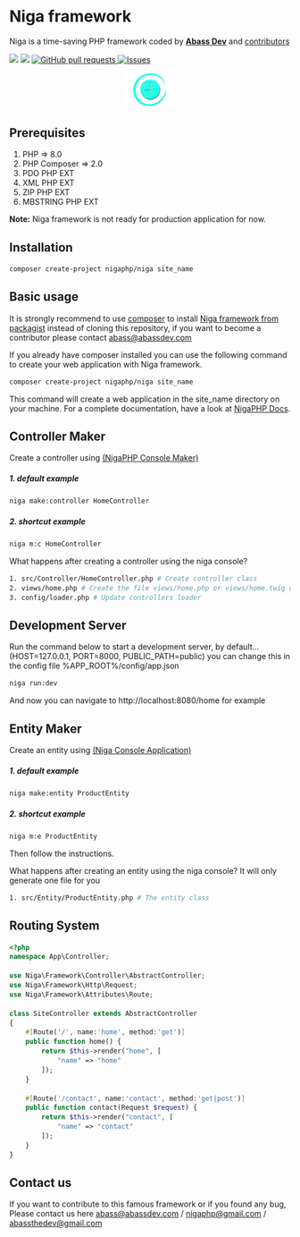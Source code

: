 # Niga framework

Niga is a time-saving PHP framework coded by [**Abass Dev**](https://github.com/abass-dev/) and [contributors](https://github.com/nigaphp/niga/graphs/contributors)

<a href="https://packagist.org/packages/nigaphp/niga" title="version"><img src="https://img.shields.io/packagist/v/nigaphp/niga.svg?style=flat-square" /></a>
<a href="https://github.com/nigaphp/niga/blob/master/LICENSE" title="license"><img src="https://img.shields.io/github/license/mashape/apistatus.svg?style=flat-square" /></a>
<a href="https://github.com/nigaphp/niga/pulls"><img alt="GitHub pull requests" src="https://img.shields.io/github/issues-pr/nigaphp/niga?color=0088ff" /> </a>
<a href="https://github.com/nigaphp/niga/issues"><img alt="Issues" src="https://img.shields.io/github/issues/nigaphp/niga?color=0088ff" /></a>

<div align="center">
<img width="100" src="https://github.com/nigaphp/niga/blob/2.x/public/images/niga.png" alt="Niga"></img>
</div>

## Prerequisites

1. PHP => 8.0
2. PHP Composer => 2.0
3. PDO PHP EXT
4. XML PHP EXT
5. ZIP PHP EXT
6. MBSTRING PHP EXT

**Note:** Niga framework is not ready for production application for now.

## Installation

```bash
composer create-project nigaphp/niga site_name
```

## Basic usage

It is strongly recommend to use [composer](https://getcomposer.org/) to install [Niga framework from packagist](https://packagist.org/packages/nigaphp/niga) instead of cloning this repository, if you want to become a contributor please contact abass@abassdev.com

If you already have composer installed you can use the following command to create your web application with Niga framework.

```bash
composer create-project nigaphp/niga site_name
```

This command will create a web application in the site_name directory on your machine. For a complete documentation, have a look at [NigaPHP Docs](https://abassdev.com/en/nigaphp/docs).

## Controller Maker

Create a controller using [(NigaPHP Console Maker)](https://github.com/nigaphp/console)

##### 1. default example

```bash
niga make:controller HomeController
```

##### 2. shortcut example

```bash
niga m:c HomeController
```

What happens after creating a controller using the niga console?

```bash
1. src/Controller/HomeController.php # Create controller class
2. views/home.php # Create the file views/home.php or views/home.twig depending on the chosen template engine twig|diyan, by default diyan is used !
3. config/loader.php # Update controllers loader
```

## Development Server

Run the command below to start a development server, by default... (HOST=127.0.0.1, PORT=8000, PUBLIC_PATH=public) you can change this in the config file %APP_ROOT%/config/app.json

```bash
niga run:dev
```

And now you can navigate to http://localhost:8080/home for example

## Entity Maker

Create an entity using [(Niga Console Application)](https://github.com/nigaphp/console)

##### 1. default example

```bash
niga make:entity ProductEntity
```

##### 2. shortcut example

```bash
niga m:e ProductEntity
```

Then follow the instructions.

What happens after creating an entity using the niga console?
It will only generate one file for you

```bash
1. src/Entity/ProductEntity.php # The entity class
```

## Routing System

```php
<?php
namespace App\Controller;

use Niga\Framework\Controller\AbstractController;
use Niga\Framework\Http\Request;
use Niga\Framework\Attributes\Route;

class SiteController extends AbstractController
{
    #[Route('/', name:'home', method:'get')]
    public function home() {
        return $this->render("home", [
            "name" => "home"
        ]);
    }

    #[Route('/contact', name:'contact', method:'get|post')]
    public function contact(Request $request) {
        return $this->render("contact", [
            "name" => "contact"
        ]);
    }
}

```

## Contact us

If you want to contribute to this famous framework or if you found any bug, Please contact us here abass@abassdev.com / nigaphp@gmail.com / abassthedev@gmail.com
